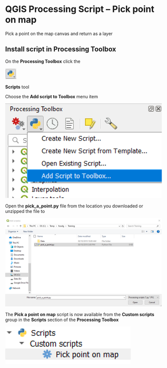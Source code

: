 QGIS Processing Script – Pick point on map
==========================================

Pick a point on the map canvas and return as a layer

Install script in Processing Toolbox
------------------------------------

On the **Processing Toolbox** click the

![](media/3ee090906a6320fa915a5073176f1ecd.png)

**Scripts** tool

Choose the **Add script to Toolbox** menu item

![](media/454be5e50e8426d25af8ee4fae5bb44f.png)

Open the **pick_a_point.py** file from the location you downloaded or unzipped
the file to

![](media/ebf0c4d253d7beb56ee2faf790c6521a.png)

The **Pick a point on map** script is now available from the **Custom scripts**
group in the **Scripts** section of the **Processing Toolbox**

![](media/a2ef3d4d9b394550a670b4b4daa9a9ab.png)
